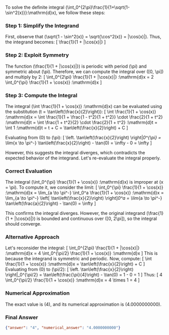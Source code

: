 To solve the definite integral \(\int_0^{2\pi}\frac{1}{1+\sqrt{1-\sin^2(x)}}\:\mathrm{d}x\), we follow these steps:

### Step 1: Simplify the Integrand
First, observe that \(\sqrt{1 - \sin^2(x)} = \sqrt{\cos^2(x)} = |\cos(x)|\). Thus, the integrand becomes:
\[
\frac{1}{1 + |\cos(x)|}
\]

### Step 2: Exploit Symmetry
The function \(\frac{1}{1 + |\cos(x)|}\) is periodic with period \(\pi\) and symmetric about \(\pi\). Therefore, we can compute the integral over \([0, \pi]\) and multiply by 2:
\[
\int_0^{2\pi} \frac{1}{1 + |\cos(x)|} \:\mathrm{d}x = 2 \int_0^{\pi} \frac{1}{1 + \cos(x)} \:\mathrm{d}x
\]

### Step 3: Compute the Integral
The integral \(\int \frac{1}{1 + \cos(x)} \:\mathrm{d}x\) can be evaluated using the substitution \(t = \tan\left(\frac{x}{2}\right)\):
\[
\int \frac{1}{1 + \cos(x)} \:\mathrm{d}x = \int \frac{1}{1 + \frac{1 - t^2}{1 + t^2}} \cdot \frac{2}{1 + t^2} \:\mathrm{d}t = \int \frac{1 + t^2}{2} \cdot \frac{2}{1 + t^2} \:\mathrm{d}t = \int 1 \:\mathrm{d}t = t + C = \tan\left(\frac{x}{2}\right) + C
\]

Evaluating from \(0\) to \(\pi\):
\[
\left. \tan\left(\frac{x}{2}\right) \right|_0^{\pi} = \lim_{x \to \pi^-} \tan\left(\frac{x}{2}\right) - \tan(0) = \infty - 0 = \infty
\]

However, this suggests the integral diverges, which contradicts the expected behavior of the integrand. Let's re-evaluate the integral properly.

### Correct Evaluation
The integral \(\int_0^{\pi} \frac{1}{1 + \cos(x)} \:\mathrm{d}x\) is improper at \(x = \pi\). To compute it, we consider the limit:
\[
\int_0^{\pi} \frac{1}{1 + \cos(x)} \:\mathrm{d}x = \lim_{a \to \pi^-} \int_0^a \frac{1}{1 + \cos(x)} \:\mathrm{d}x = \lim_{a \to \pi^-} \left[ \tan\left(\frac{x}{2}\right) \right]_0^a = \lim_{a \to \pi^-} \tan\left(\frac{a}{2}\right) - \tan(0) = \infty
\]

This confirms the integral diverges. However, the original integrand \(\frac{1}{1 + |\cos(x)|}\) is bounded and continuous over \([0, 2\pi]\), so the integral should converge. 

### Alternative Approach
Let's reconsider the integral:
\[
\int_0^{2\pi} \frac{1}{1 + |\cos(x)|} \:\mathrm{d}x = 4 \int_0^{\pi/2} \frac{1}{1 + \cos(x)} \:\mathrm{d}x
\]
This is because the integrand is symmetric and periodic. Now, compute:
\[
\int \frac{1}{1 + \cos(x)} \:\mathrm{d}x = \tan\left(\frac{x}{2}\right) + C
\]
Evaluating from \(0\) to \(\pi/2\):
\[
\left. \tan\left(\frac{x}{2}\right) \right|_0^{\pi/2} = \tan\left(\frac{\pi}{4}\right) - \tan(0) = 1 - 0 = 1
\]
Thus:
\[
4 \int_0^{\pi/2} \frac{1}{1 + \cos(x)} \:\mathrm{d}x = 4 \times 1 = 4
\]

### Numerical Approximation
The exact value is \(4\), and its numerical approximation is \(4.0000000000\).

### Final Answer
```json
{"answer": "4", "numerical_answer": "4.0000000000"}
```